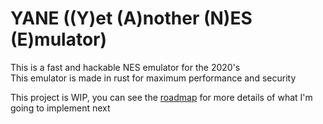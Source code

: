 # YANE ((Y)et (A)nother (N)ES (E)mulator)
This is a fast and hackable NES emulator for the 2020's  
This emulator is made in rust for maximum performance and security

This project is WIP, you can see the [roadmap](ROADMAP.md) for more details of what I'm going to implement next